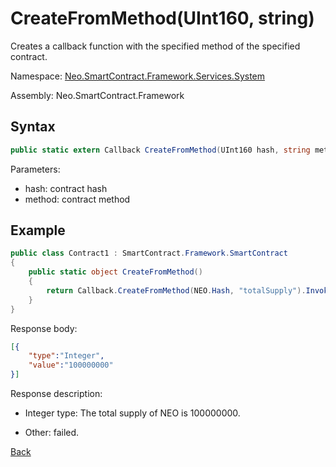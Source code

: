 # CreateFromMethod(UInt160, string)

Creates a callback function with the specified method of the specified contract.

Namespace: [Neo.SmartContract.Framework.Services.System](../../system.md)

Assembly: Neo.SmartContract.Framework

## Syntax

```c#
public static extern Callback CreateFromMethod(UInt160 hash, string method);
```

Parameters:
- hash: contract hash
- method: contract method

## Example

```c#
public class Contract1 : SmartContract.Framework.SmartContract
{
    public static object CreateFromMethod()
    {
        return Callback.CreateFromMethod(NEO.Hash, "totalSupply").Invoke(new object[0]);
    }
}
```

Response body:

```json
[{
    "type":"Integer",
    "value":"100000000"
}]
```

Response description:

- Integer type: The total supply of NEO is 100000000.

- Other: failed.

[Back](../Callback.md)